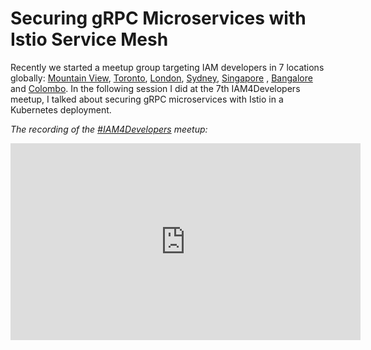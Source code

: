 
# Securing gRPC Microservices with Istio Service Mesh



Recently we started a meetup group targeting IAM developers in 7 locations globally: [Mountain View](https://www.meetup.com/IAM-for-developers-Silicon-Valley/), [Toronto](https://www.meetup.com/IAM-for-Developers-Toronto/), [London](https://www.meetup.com/IAM-for-Developers-London/), [Sydney](https://www.meetup.com/IAM-for-Developers-Sydney/), [Singapore](https://www.meetup.com/IAM-for-Developers-singapore/) , [Bangalore](https://www.meetup.com/IAM-for-Developers-Bangalore/) and [Colombo](https://www.meetup.com/IAM-for-Developers-Colombo/). In the following session I did at the 7th IAM4Developers meetup, I talked about securing gRPC microservices with Istio in a Kubernetes deployment.

*The recording of the [#IAM4Developers](https://www.youtube.com/results?search_query=%23IAM4Developers) meetup:*

<center><iframe width="560" height="315" src="https://www.youtube.com/embed/g2fexevWS8A" frameborder="0" allowfullscreen></iframe></center>
